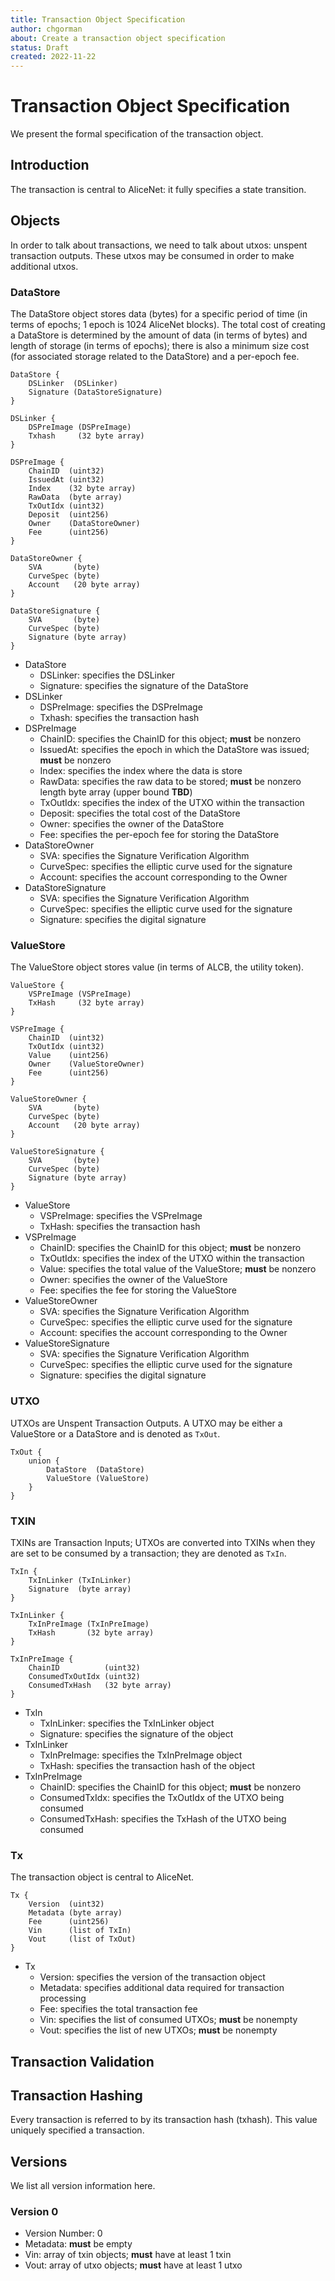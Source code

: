 ```yaml
---
title: Transaction Object Specification
author: chgorman
about: Create a transaction object specification
status: Draft
created: 2022-11-22
---
```


# Transaction Object Specification

We present the formal specification of the transaction object.

## Introduction

The transaction is central to AliceNet:
it fully specifies a state transition.

## Objects

In order to talk about transactions, we need to talk about utxos:
unspent transaction outputs.
These utxos may be consumed in order to make additional utxos.

### DataStore

The DataStore object stores data (bytes) for a specific period of time
(in terms of epochs; 1 epoch is 1024 AliceNet blocks).
The total cost of creating a DataStore is determined by
the amount of data (in terms of bytes)
and length of storage (in terms of epochs);
there is also a minimum size cost
(for associated storage related to the DataStore)
and a per-epoch fee.

```
DataStore {
    DSLinker  (DSLinker)
    Signature (DataStoreSignature)
}
```

```
DSLinker {
    DSPreImage (DSPreImage)
    Txhash     (32 byte array)
}
```

```
DSPreImage {
    ChainID  (uint32)
    IssuedAt (uint32)
    Index    (32 byte array)
    RawData  (byte array)
    TxOutIdx (uint32)
    Deposit  (uint256)
    Owner    (DataStoreOwner)
    Fee      (uint256)
}
```

```
DataStoreOwner {
    SVA       (byte)
    CurveSpec (byte) 
    Account   (20 byte array)
}
```

```
DataStoreSignature {
    SVA       (byte)
    CurveSpec (byte) 
    Signature (byte array)
}
```

 *  DataStore
    - DSLinker:
      specifies the DSLinker
    - Signature:
      specifies the signature of the DataStore
 *  DSLinker
    - DSPreImage:
      specifies the DSPreImage
    - Txhash:
      specifies the transaction hash
 *  DSPreImage
    - ChainID:
      specifies the ChainID for this object;
      **must** be nonzero
    - IssuedAt:
      specifies the epoch in which the DataStore was issued;
      **must** be nonzero
    - Index:
      specifies the index where the data is store
    - RawData:
      specifies the raw data to be stored;
      **must** be nonzero length byte array (upper bound **TBD**)
    - TxOutIdx:
      specifies the index of the UTXO within the transaction
    - Deposit:
      specifies the total cost of the DataStore
    - Owner:
      specifies the owner of the DataStore
    - Fee:
      specifies the per-epoch fee for storing the DataStore
 *  DataStoreOwner
    - SVA:
      specifies the Signature Verification Algorithm
    - CurveSpec:
      specifies the elliptic curve used for the signature
    - Account:
      specifies the account corresponding to the Owner
 *  DataStoreSignature
    - SVA:
      specifies the Signature Verification Algorithm
    - CurveSpec:
      specifies the elliptic curve used for the signature
    - Signature:
      specifies the digital signature



### ValueStore

The ValueStore object stores value (in terms of ALCB, the utility token).

```
ValueStore {
    VSPreImage (VSPreImage)
    TxHash     (32 byte array)
}
```

```
VSPreImage {
    ChainID  (uint32)
    TxOutIdx (uint32)
    Value    (uint256)
    Owner    (ValueStoreOwner)
    Fee      (uint256)
}
```

```
ValueStoreOwner {
    SVA       (byte)
    CurveSpec (byte) 
    Account   (20 byte array)
}
```

```
ValueStoreSignature {
    SVA       (byte)
    CurveSpec (byte) 
    Signature (byte array)
}
```

 *  ValueStore
    - VSPreImage:
      specifies the VSPreImage
    - TxHash:
      specifies the transaction hash
 *  VSPreImage
    - ChainID:
      specifies the ChainID for this object;
      **must** be nonzero
    - TxOutIdx:
      specifies the index of the UTXO within the transaction
    - Value:
      specifies the total value of the ValueStore;
      **must** be nonzero
    - Owner:
      specifies the owner of the ValueStore
    - Fee:
      specifies the fee for storing the ValueStore
 *  ValueStoreOwner
    - SVA:
      specifies the Signature Verification Algorithm
    - CurveSpec:
      specifies the elliptic curve used for the signature
    - Account:
      specifies the account corresponding to the Owner
 *  ValueStoreSignature
    - SVA:
      specifies the Signature Verification Algorithm
    - CurveSpec:
      specifies the elliptic curve used for the signature
    - Signature:
      specifies the digital signature

### UTXO

UTXOs are Unspent Transaction Outputs.
A UTXO may be either a ValueStore or a DataStore
and is denoted as `TxOut`.

```
TxOut {
    union {
        DataStore  (DataStore)
        ValueStore (ValueStore)
    }
}
```

### TXIN

TXINs are Transaction Inputs;
UTXOs are converted into TXINs when they are set to be consumed
by a transaction;
they are denoted as `TxIn`.

```
TxIn {
    TxInLinker (TxInLinker)
    Signature  (byte array)
}
```

```
TxInLinker {
    TxInPreImage (TxInPreImage)
    TxHash       (32 byte array)
}
```

```
TxInPreImage {
    ChainID          (uint32)
    ConsumedTxOutIdx (uint32)
    ConsumedTxHash   (32 byte array)
}
```

 *  TxIn
    - TxInLinker:
      specifies the TxInLinker object
    - Signature:
      specifies the signature of the object
 *  TxInLinker
    - TxInPreImage:
      specifies the TxInPreImage object
    - TxHash:
      specifies the transaction hash of the object
 *  TxInPreImage
    - ChainID:
      specifies the ChainID for this object;
      **must** be nonzero
    - ConsumedTxIdx:
      specifies the TxOutIdx of the UTXO being consumed
    - ConsumedTxHash:
      specifies the TxHash of the UTXO being consumed

### Tx

The transaction object is central to AliceNet.

```
Tx {
    Version  (uint32)
    Metadata (byte array)
    Fee      (uint256)
    Vin      (list of TxIn)
    Vout     (list of TxOut)
}
```

 *  Tx
    - Version:
      specifies the version of the transaction object
    - Metadata:
      specifies additional data required for transaction processing
    - Fee:
      specifies the total transaction fee
    - Vin:
      specifies the list of consumed UTXOs;
      **must** be nonempty
    - Vout:
      specifies the list of new UTXOs;
      **must** be nonempty

## Transaction Validation

## Transaction Hashing

Every transaction is referred to by its transaction hash (txhash).
This value uniquely specified a transaction.

## Versions

We list all version information here.

### Version 0

 *  Version Number: 0
 *  Metadata: **must** be empty
 *  Vin:  array of txin objects; **must** have at least 1 txin
 *  Vout: array of utxo objects; **must** have at least 1 utxo
